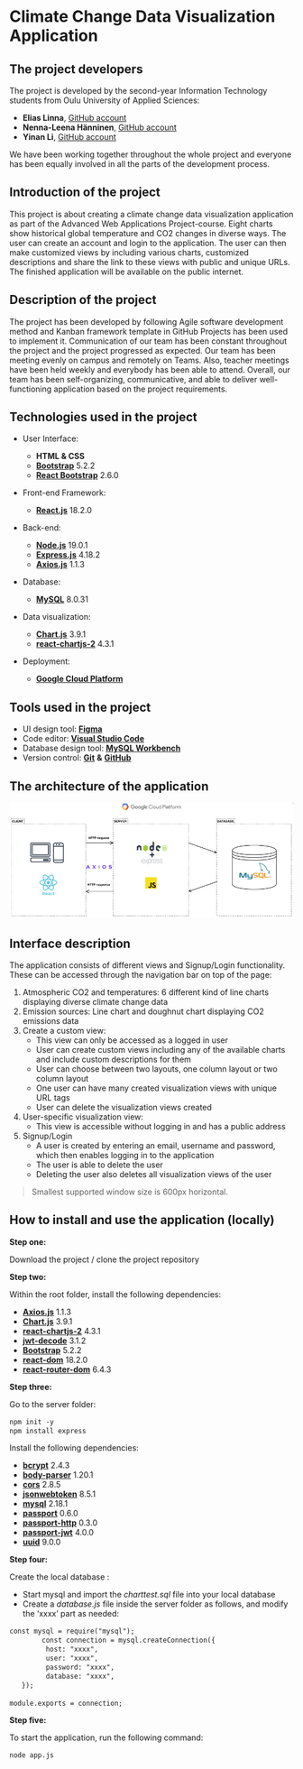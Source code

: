 # Climate Change Data Visualization Application

## The project developers
The project is developed by the second-year Information Technology students from Oulu University of Applied Sciences: 
-	**Elias Linna**, [GitHub account](https://github.com/eliastom)
-	**Nenna-Leena Hänninen**, [GitHub account](https://github.com/nennahanninen)
-	**Yinan Li**, [GitHub account](https://github.com/YinanLi1987)

We have been working together throughout the whole project and everyone has been equally involved in all the parts of the development process.

## Introduction of the project
This project is about creating a climate change data visualization application as part of the Advanced Web Applications Project-course. Eight charts show historical global temperature and CO2 changes in diverse ways. The user can create an account and login to the application. The user can then make customized views by including various charts, customized descriptions and share the link to these views with public and unique URLs. The finished application will be available on the public internet.

## Description of the project
The project has been developed by following Agile software development method and Kanban framework template in GitHub Projects has been used to implement it. Communication of our team has been constant throughout the project and the project progressed as expected. Our team has been meeting evenly on campus and remotely on Teams. Also, teacher meetings have been held weekly and everybody has been able to attend. Overall, our team has been self-organizing, communicative, and able to deliver well-functioning application based on the project requirements.

## Technologies used in the project
-	User Interface: 
    - **HTML & CSS**
    - [**Bootstrap**](https://github.com/twbs/bootstrap#readme) 5.2.2
    - [**React Bootstrap**](https://react-bootstrap.github.io/) 2.6.0

-	Front-end Framework:
    - [**React.js**](https://reactjs.org/) 18.2.0

-	Back-end: 
    - [**Node.js**](https://nodejs.org/en/) 19.0.1
    - [**Express.js**](https://github.com/expressjs/express) 4.18.2
    - [**Axios.js**](https://github.com/axios/axios#readme) 1.1.3

-	Database:
    - [**MySQL**](https://www.mysql.com/) 8.0.31

-	Data visualization:
    - [**Chart.js**](https://www.chartjs.org/) 3.9.1
    - [**react-chartjs-2**](https://github.com/reactchartjs/react-chartjs-2#readme) 4.3.1

-	Deployment:
    - [**Google Cloud Platform**](https://cloud.google.com/)

## Tools used in the project
-	UI design tool: [**Figma**](https://www.figma.com/)
-	Code editor: [**Visual Studio Code**](https://code.visualstudio.com/)
-	Database design tool: [**MySQL Workbench**](https://www.mysql.com/products/workbench/)
-	Version control: [**Git**](https://git-scm.com/) **&** [**GitHub**](https://github.com/)

## The architecture of the application

![Application Architecture Image](./src/Images/ApplicationArchitecture.png)

## Interface description
The application consists of different views and Signup/Login functionality. These can be accessed through the navigation bar on top of the page:
1.	Atmospheric CO2 and temperatures: 6 different kind of line charts displaying diverse climate change data
2.	Emission sources: Line chart and doughnut chart displaying CO2 emissions data
3.	Create a custom view: 
    - This view can only be accessed as a logged in user
    - User can create custom views including any of the available charts and include custom descriptions for them
    - User can choose between two layouts, one column layout or two column layout
    - One user can have many created visualization views with unique URL tags
    - User can delete the visualization views created
4.	User-specific visualization view: 
    - This view is accessible without logging in and has a public address
5.	Signup/Login
    - A user is created by entering an email, username and password, which then enables logging in to the application
    - The user is able to delete the user
    - Deleting the user also deletes all visualization views of the user

> Smallest supported window size is 600px horizontal.

## How to install and use the application (locally)
**Step one:** 

Download the project / clone the project repository
 
**Step two:** 

Within the root folder, install the following dependencies:
- [**Axios.js**](https://github.com/axios/axios#readme) 1.1.3
- [**Chart.js**](https://www.chartjs.org/) 3.9.1
- [**react-chartjs-2**](https://github.com/reactchartjs/react-chartjs-2#readme) 4.3.1
- [**jwt-decode**](https://github.com/auth0/jwt-decode#readme) 3.1.2	
- [**Bootstrap**](https://github.com/twbs/bootstrap#readme) 5.2.2
- [**react-dom**](https://www.npmjs.com/package/react-dom) 18.2.0	
- [**react-router-dom**](https://www.npmjs.com/package/react-router-dom) 6.4.3
 
**Step three:** 

Go to the server folder: 
```
npm init -y
npm install express
```

Install the following dependencies: 
- [**bcrypt**](https://github.com/dcodeIO/bcrypt.js#readme) 2.4.3
- [**body-parser**](https://github.com/expressjs/body-parser#readme) 1.20.1 
- [**cors**](https://github.com/expressjs/cors#readme) 2.8.5
- [**jsonwebtoken**](https://github.com/auth0/node-jsonwebtoken#readme) 8.5.1
- [**mysql**](https://github.com/mysqljs/mysql#readme) 2.18.1
- [**passport**](https://github.com/jaredhanson/passport#readme) 0.6.0
- [**passport-http**](https://github.com/jaredhanson/passport-http#readme) 0.3.0
- [**passport-jwt**](https://github.com/themikenicholson/passport-jwt#readme) 4.0.0
- [**uuid**](https://github.com/uuidjs/uuid#readme) 9.0.0
 
**Step four:**

Create the local database :
-	Start mysql and import the *charttest.sql* file into your local database
-	Create a *database.js* file inside the server folder as follows, and modify the ‘xxxx’ part as needed:

```
const mysql = require("mysql"); 
        const connection = mysql.createConnection({ 
         host: "xxxx", 
         user: "xxxx", 
         password: "xxxx", 
         database: "xxxx", 
   }); 

module.exports = connection;
```

**Step five:**

To start the application, run the following command:
```
node app.js
```
